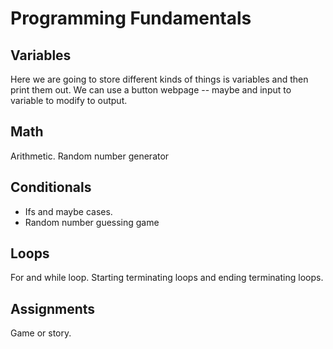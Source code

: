 # Programming Fundamentals

## Variables
Here we are going to store different kinds of things is variables and then print them out. We can use a button webpage -- maybe and input to variable to modify to output.

## Math
Arithmetic. Random number generator

## Conditionals
* Ifs and maybe cases.
* Random number guessing game

## Loops
For and while loop. Starting terminating loops and ending terminating loops. 

## Assignments
Game or story.